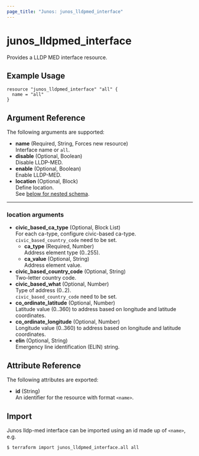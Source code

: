 ```yaml
---
page_title: "Junos: junos_lldpmed_interface"
---
```


# junos_lldpmed_interface

Provides a LLDP MED interface resource.

## Example Usage

```hcl
resource "junos_lldpmed_interface" "all" {
  name = "all"
}
```

## Argument Reference

The following arguments are supported:

- **name** (Required, String, Forces new resource)  
  Interface name or `all`.
- **disable** (Optional, Boolean)  
  Disable LLDP-MED.
- **enable** (Optional, Boolean)  
  Enable LLDP-MED.
- **location** (Optional, Block)  
  Define location.  
  See [below for nested schema](#location-arguments).

---

### location arguments

- **civic_based_ca_type** (Optional, Block List)  
  For each ca-type, configure civic-based ca-type.  
  `civic_based_country_code` need to be set.
  - **ca_type** (Required, Number)  
    Address element type (0..255).
  - **ca_value** (Optional, String)  
    Address element value.
- **civic_based_country_code** (Optional, String)  
  Two-letter country code.
- **civic_based_what** (Optional, Number)  
  Type of address (0..2).  
  `civic_based_country_code` need to be set.
- **co_ordinate_latitude** (Optional, Number)  
  Latitude value (0..360) to address based on longitude and latitude coordinates.
- **co_ordinate_longitude** (Optional, Number)  
  Longitude value (0..360) to address based on longitude and latitude coordinates.
- **elin** (Optional, String)  
  Emergency line identification (ELIN) string.

## Attribute Reference

The following attributes are exported:

- **id** (String)  
  An identifier for the resource with format `<name>`.

## Import

Junos lldp-med interface can be imported using an id made up of `<name>`, e.g.

```shell
$ terraform import junos_lldpmed_interface.all all
```
